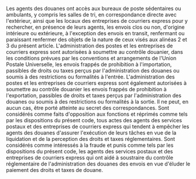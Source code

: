 Les agents des douanes ont accès aux bureaux de poste
sédentaires ou ambulants, y compris les salles de tri, en correspondance
directe avec l'extérieur, ainsi que les locaux des entreprises de
courriers express pour y rechercher, en présence de leurs agents, les
envois clos ou non, d'origine intérieure ou extérieure, à l'exception
des envois en transit, renfermant ou paraissant renfermer des objets de
la nature de ceux visés aux alinéas 2 et 3 du présent article.
L'administration des postes et les entreprises de courriers express sont
autorisées à soumettre au contrôle douanier, dans les conditions prévues
par les conventions et arrangements de l'Union Postale Universelle, les
envois frappés de prohibition à l'importation, passibles de droits ou
taxes perçus par l'administration des douanes ou soumis à des
restrictions ou formalités à l'entrée.
L'administration des postes et les entreprises de courriers express sont
également autorisées à soumettre au contrôle douanier les envois frappés
de prohibition à l'exportation, passibles de droits et taxes perçus par
l'administration des douanes ou soumis à des restrictions ou formalités
à la sortie.
Il ne peut, en aucun cas, être porté atteinte au secret des
correspondances.
Sont considérés comme faits d'opposition aux fonctions et réprimés
comme tels par les dispositions du présent code, tous actes des agents
des services postaux et des entreprises de courriers express qui tendent
à empêcher les agents des douanes d'assurer l'exécution de leurs tâches
en vue de la liquidation et de la perception des droits et taxes
réglementaires.
Sont considérés comme intéressés à la fraude et punis comme tels par les
dispositions du présent code, les agents des services postaux et des
entreprises de courriers express qui ont aidé à soustraire du contrôle
réglementaire de l'administration des douanes des envois en vue
d'éluder le paiement des droits et taxes de douane.